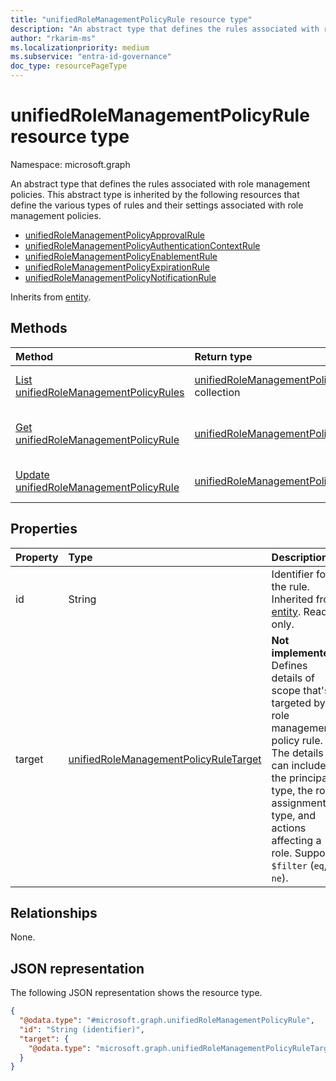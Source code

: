 ```yaml
---
title: "unifiedRoleManagementPolicyRule resource type"
description: "An abstract type that defines the rules associated with role management policies."
author: "rkarim-ms"
ms.localizationpriority: medium
ms.subservice: "entra-id-governance"
doc_type: resourcePageType
---
```


# unifiedRoleManagementPolicyRule resource type

Namespace: microsoft.graph

An abstract type that defines the rules associated with role management policies. This abstract type is inherited by the following resources that define the various types of rules and their settings associated with role management policies.
+ [unifiedRoleManagementPolicyApprovalRule](unifiedrolemanagementpolicyapprovalrule.md)
+ [unifiedRoleManagementPolicyAuthenticationContextRule](unifiedrolemanagementpolicyauthenticationcontextrule.md)
+ [unifiedRoleManagementPolicyEnablementRule](unifiedrolemanagementpolicyenablementrule.md)
+ [unifiedRoleManagementPolicyExpirationRule](unifiedrolemanagementpolicyexpirationrule.md)
+ [unifiedRoleManagementPolicyNotificationRule](unifiedrolemanagementpolicynotificationrule.md)


Inherits from [entity](../resources/entity.md).

## Methods

|Method|Return type|Description|
|:---|:---|:---|
|[List unifiedRoleManagementPolicyRules](../api/unifiedrolemanagementpolicy-list-rules.md)|[unifiedRoleManagementPolicyRule](../resources/unifiedrolemanagementpolicyrule.md) collection|Get a list of the [unifiedRoleManagementPolicyRule](../resources/unifiedrolemanagementpolicyrule.md) objects and their properties.|
|[Get unifiedRoleManagementPolicyRule](../api/unifiedrolemanagementpolicyrule-get.md)|[unifiedRoleManagementPolicyRule](../resources/unifiedrolemanagementpolicyrule.md)|Read the properties and relationships of an [unifiedRoleManagementPolicyRule](../resources/unifiedrolemanagementpolicyrule.md) object.|
|[Update unifiedRoleManagementPolicyRule](../api/unifiedrolemanagementpolicyrule-update.md)|[unifiedRoleManagementPolicyRule](../resources/unifiedrolemanagementpolicyrule.md)|Update the properties of an [unifiedRoleManagementPolicyRule](../resources/unifiedrolemanagementpolicyrule.md) object.|

## Properties
|Property|Type|Description|
|:---|:---|:---|
|id|String|Identifier for the rule. Inherited from [entity](../resources/entity.md). Read-only.|
|target|[unifiedRoleManagementPolicyRuleTarget](../resources/unifiedrolemanagementpolicyruletarget.md)| **Not implemented.** Defines details of scope that's targeted by role management policy rule. The details can include the principal type, the role assignment type, and actions affecting a role. Supports `$filter` (`eq`, `ne`).|

## Relationships
None.

## JSON representation
The following JSON representation shows the resource type.
<!-- {
  "blockType": "resource",
  "keyProperty": "id",
  "@odata.type": "microsoft.graph.unifiedRoleManagementPolicyRule",
  "baseType": "microsoft.graph.entity",
  "openType": false
}
-->
``` json
{
  "@odata.type": "#microsoft.graph.unifiedRoleManagementPolicyRule",
  "id": "String (identifier)",
  "target": {
    "@odata.type": "microsoft.graph.unifiedRoleManagementPolicyRuleTarget"
  }
}
```
